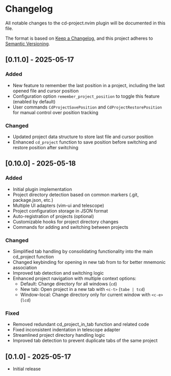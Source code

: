 # Changelog

All notable changes to the cd-project.nvim plugin will be documented in this file.

The format is based on [Keep a Changelog](https://keepachangelog.com/en/1.0.0/),
and this project adheres to [Semantic Versioning](https://semver.org/spec/v2.0.0.html).

## [0.11.0] - 2025-05-17

### Added
- New feature to remember the last position in a project, including the last opened file and cursor position
- Configuration option `remember_project_position` to toggle this feature (enabled by default)
- User commands `CdProjectSavePosition` and `CdProjectRestorePosition` for manual control over position tracking

### Changed
- Updated project data structure to store last file and cursor position
- Enhanced `cd_project` function to save position before switching and restore position after switching


## [0.10.0] - 2025-05-18

### Added
- Initial plugin implementation
- Project directory detection based on common markers (.git, package.json, etc.)
- Multiple UI adapters (vim-ui and telescope)
- Project configuration storage in JSON format
- Auto-registration of projects (optional)
- Customizable hooks for project directory changes
- Commands for adding and switching between projects

### Changed
- Simplified tab handling by consolidating functionality into the main cd_project function
- Changed keybinding for opening in new tab from <c-o> to <c-t> for better mnemonic association
- Improved tab detection and switching logic
- Enhanced project navigation with multiple context options:
  - Default: Change directory for all windows (`cd`)
  - New tab: Open project in a new tab with `<c-t>` (`tabe | tcd`)
  - Window-local: Change directory only for current window with `<c-e>` (`lcd`)

### Fixed
- Removed redundant cd_project_in_tab function and related code
- Fixed inconsistent indentation in telescope adapter
- Streamlined project directory handling logic
- Improved tab detection to prevent duplicate tabs of the same project

## [0.1.0] - 2025-05-17
- Initial release
